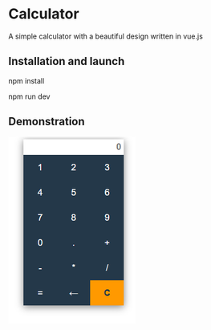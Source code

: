 ﻿# Calculator
A simple calculator with a beautiful design written in vue.js

## Installation and launch
npm install 
<br>

npm run dev
## Demonstration
<img src="/public/demonstration.png">
